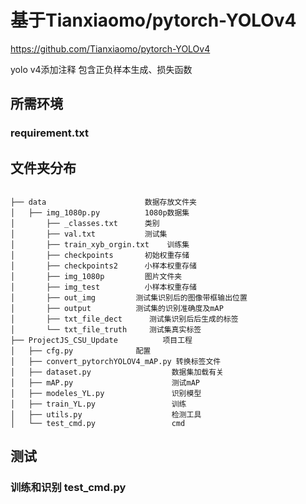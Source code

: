 # 基于Tianxiaomo/pytorch-YOLOv4
https://github.com/Tianxiaomo/pytorch-YOLOv4

yolo v4添加注释 包含正负样本生成、损失函数


## 所需环境
### requirement.txt


## 文件夹分布
```

├── data                      数据存放文件夹 
│   ├── img_1080p.py          1080p数据集
│       ├── _classes.txt      类别
│       ├── val.txt           测试集
│       ├── train_xyb_orgin.txt    训练集
│       ├── checkpoints       初始权重存储
│       ├── checkpoints2      小样本权重存储
│       ├── img_1080p         图片文件夹
│       ├── img_test          小样本权重存储
│       ├── out_img         测试集识别后的图像带框输出位置
│       ├── output          测试集的识别准确度及mAP
│       ├── txt_file_dect      测试集识别后后生成的标签
│       └── txt_file_truth     测试集真实标签
├── ProjectJS_CSU_Update          项目工程
│   ├── cfg.py              配置
│   ├── convert_pytorchYOLOV4_mAP.py 转换标签文件
│   ├── dataset.py                  数据集加载有关
│   ├── mAP.py                      测试mAP
│   ├── modeles_YL.py               识别模型
│   ├── train_YL.py                 训练
│   ├── utils.py                    检测工具
│   └── test_cmd.py                 cmd

```


## 测试
### 训练和识别 test_cmd.py


